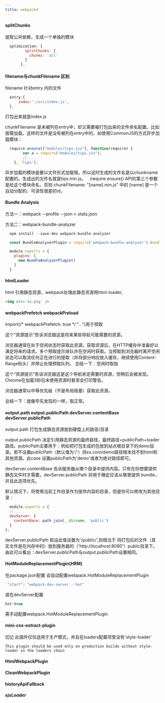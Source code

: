 ```yaml
---
title: webpack4
---
```




#### splitChunks

提取公共依赖，生成一个单独的模块
  ```javascript
    optimization: {
           splitChunks: {
             chunks: 'all'
           }
         },
  ```


  #### filename与chunkFilename 区别
  filename 针对entry 内的文件

  ```javascript
    entry:{
        index:'./src/index.js',
    },
  ```

  打包出来就是index.js

  chunkFilename 是未被列在entry中，却又需要被打包出来的文件命名配置。比如按需加载，这样的文件是没有被列在entry中的，如使用CommonJS的方式异步加载模块：

  ```javascript
    require.ensure(["modules/tips.jsx"], function(require) {
          var a = require("modules/tips.jsx");
          // ...
      }, 'tips');
  ```

异步加载的模块是要以文件形式加载哦，所以这时生成的文件名是以chunkname配置的，生成出的文件名就是tips.min.js。
（require.ensure() API的第三个参数是给这个模块命名，否则 chunkFilename: "[name].min.js" 中的 [name] 是一个自动分配的、可读性很差的id，
<!--more-->


#### Bundle Analysis 

  方法一：webpack --profile --json > stats.json

  方法二：webpack-bundle-analyzer

  ```javascript
    npm install --save-dev webpack-bundle-analyzer

    const BundleAnalyzerPlugin = require('webpack-bundle-analyzer').BundleAnalyzerPlugin;

    module.exports = {
      plugins: [
        new BundleAnalyzerPlugin()
      ]
    }
  ```



  #### htmlLoader 

  html 引用静态资源，webpack处理此静态资源用html-loader,
  ```html
  <img src='xx.png' />
  ```






  #### webpackPrefetch webpackPreload

  import(/* webpackPrefetch: true */ "...")用于预取
  <link rel =“prefetch”> 这个“资源提示”告诉浏览器这是将来某些导航可能需要的资源。

浏览器通常在处于空闲状态时获取此资源。获取资源后，在HTTP缓存中准备好以满足将来的请求。多个预取提示排队并在空闲时获取。当预取到浏览器时离开空闲状态可以取消任何正在进行的提取（并将部分响应放入缓存，继续使用Content-Range标头）并停止处理预取队列。
总结一下：空闲时取指

<link rel =“preload”>这个“资源提示”告诉浏览器这是这个导航肯定需要的资源，但稍后会被发现。Chrome在加载3秒后未使用资源时甚至会打印警告。

浏览器通常以中等优先级（不是布局阻塞）获取此资源。

总结一下：就像早先发现的一样，取正常。



#### output.path  output.publicPath devServer.contentBase devServer.publicPath
output.path 打包生成静态资源放到硬盘上的路径/目录

output.publicPath 决定引用静态资源的最终路径，最终路径=publicPath+loader路径。publicPath主要用于：例如把打包生成的包放到站点根目录下的demo目录。若不设置publicPath（默认值为'/'）则xx.com/demo路径根本找不到html和其他资源。此case 设置publicPath为'demo'或者为绝对路径即可。


devServer.contentBase 告诉服务器从哪个目录中提供内容。只有在你想要提供静态文件时才需要。devServer.publicPath 将用于确定应该从哪里提供 bundle，并且此选项优先。

默认情况下，将使用当前工作目录作为提供内容的目录，但是你可以修改为其他目录：

```javascript
  module.exports = {
  //...
  devServer: {
    contentBase: path.join(__dirname, 'public')
  }
};

```

devServer.publicPath 假设此值设置为'/public/',则相当于 将打包后的文件（其实文件是在内存中的）放到服务器的（'http://localhost:8080'）public目录下。由此可以看出：devServer.publicPath与output.publicPath设置相同。
    



#### HotModuleReplacementPlugin(HRM)
在package.json配置  会自动配置webpack.HotModuleReplacementPlugin
```javascript
 "start": "webpack-dev-server --hot"
```
或在devServer配置 
```javascript
hot:true
```
需手动配置webpack.HotModuleReplacementPlugin


#### mini-css-extract-plugin
切记 此插件仅仅适用于生产模式，并且在loaders配置项里没有'style-loader'
```
This plugin should be used only on production builds without style-loader in the loaders chain
```

#### HtmlWebpackPlugin

#### CleanWebpackPlugin

#### historyApiFallback

##### ejsLoader 

